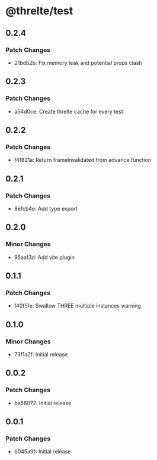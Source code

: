 # @threlte/test

## 0.2.4

### Patch Changes

- 21bdb2b: Fix memory leak and potential props clash

## 0.2.3

### Patch Changes

- a54d0ce: Create threlte cache for every test

## 0.2.2

### Patch Changes

- f4f821a: Return frameInvalidated from advance function

## 0.2.1

### Patch Changes

- 8efcb4e: Add type export

## 0.2.0

### Minor Changes

- 95aaf3d: Add vite plugin

## 0.1.1

### Patch Changes

- f40f5fe: Swallow THREE multiple instances warning

## 0.1.0

### Minor Changes

- 73f1a2f: Initial release

## 0.0.2

### Patch Changes

- ba56072: Initial release

## 0.0.1

### Patch Changes

- b045a91: Initial release
